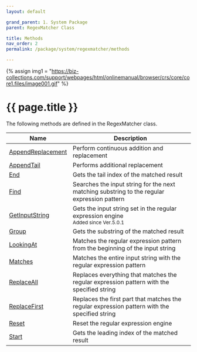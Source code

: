```yaml
---
layout: default

grand_parent: 1. System Package
parent: RegexMatcher Class

title: Methods
nav_order: 2
permalink: /package/system/regexmatcher/methods

---
```

{% assign img1 = "https://biz-collections.com/support/webpages/html/onlinemanual/browser/crs/core/core1.files/image001.gif" %}


# {{ page.title }}

The following methods are defined in the RegexMatcher class.

|  Name | Description |
|-------|-------------|
|[AppendReplacement](/package/system/regexmatcher/methods/appendreplacement)|Perform continuous addition and replacement |
|[AppendTail](/package/system/regexmatcher/methods/appendtail)|Performs additional replacement |
|[End](/package/system/regexmatcher/methods/end)|Gets the tail index of the matched result |
|[Find](/package/system/regexmatcher/methods/find)|Searches the input string for the next matching substring to the regular expression pattern |
|[GetInputString](/package/system/regexmatcher/methods/getinputstring)|Gets the input string set in the regular expression engine <br><small> Added since Ver.5.0.1</small> |
|[Group](/package/system/regexmatcher/methods/group)|Gets the substring of the matched result |
|[LookingAt](/package/system/regexmatcher/methods/lookingat)|Matches the regular expression pattern from the beginning of the input string |
|[Matches](/package/system/regexmatcher/methods/matches)|Matches the entire input string with the regular expression pattern |
|[ReplaceAll](/package/system/regexmatcher/methods/replaceall)|Replaces everything that matches the regular expression pattern with the specified string |
|[ReplaceFirst](/package/system/regexmatcher/methods/replacefirst)|Replaces the first part that matches the regular expression pattern with the specified string |
|[Reset](/package/system/regexmatcher/methods/reset)|Reset the regular expression engine |
|[Start](/package/system/regexmatcher/methods/start)|Gets the leading index of the matched result |